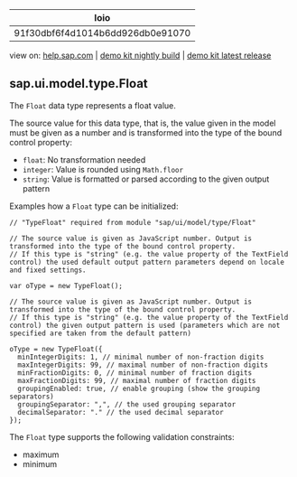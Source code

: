 | loio |
| -----|
| 91f30dbf6f4d1014b6dd926db0e91070 |

<div id="loio">

view on: [help.sap.com](https://help.sap.com/viewer/DRAFT/3237636b137e43519a20ad5513c49ccb/latest/en-US/91f30dbf6f4d1014b6dd926db0e91070.html) | [demo kit nightly build](https://openui5nightly.hana.ondemand.com/#/topic/91f30dbf6f4d1014b6dd926db0e91070) | [demo kit latest release](https://openui5.hana.ondemand.com/#/topic/91f30dbf6f4d1014b6dd926db0e91070)</div>
<!-- loio91f30dbf6f4d1014b6dd926db0e91070 -->

## sap.ui.model.type.Float

The `Float` data type represents a float value.

The source value for this data type, that is, the value given in the model must be given as a number and is transformed into the type of the bound control property:

-    `float`: No transformation needed
-    `integer`: Value is rounded using `Math.floor` 
-   `string`: Value is formatted or parsed according to the given output pattern

Examples how a `Float` type can be initialized:

```lang-js
// "TypeFloat" required from module "sap/ui/model/type/Float"

// The source value is given as JavaScript number. Output is transformed into the type of the bound control property.
// If this type is "string" (e.g. the value property of the TextField control) the used default output pattern parameters depend on locale and fixed settings.

var oType = new TypeFloat();

// The source value is given as JavaScript number. Output is transformed into the type of the bound control property.
// If this type is "string" (e.g. the value property of the TextField control) the given output pattern is used (parameters which are not specified are taken from the default pattern)

oType = new TypeFloat({
  minIntegerDigits: 1, // minimal number of non-fraction digits
  maxIntegerDigits: 99, // maximal number of non-fraction digits
  minFractionDigits: 0, // minimal number of fraction digits
  maxFractionDigits: 99, // maximal number of fraction digits
  groupingEnabled: true, // enable grouping (show the grouping separators)
  groupingSeparator: ",", // the used grouping separator
  decimalSeparator: "." // the used decimal separator
});
```

The `Float` type supports the following validation constraints:

-   maximum
-   minimum

